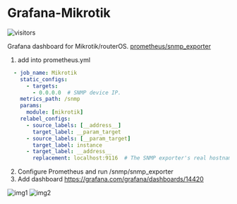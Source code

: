 # Grafana-Mikrotik
![visitors](https://visitor-badge.laobi.icu/badge?page_id=IgorKha.Grafana-Mikrotik)

Grafana dashboard for Mikrotik/routerOS. [prometheus/snmp_exporter](https://github.com/prometheus/snmp_exporter)

1. add into prometheus.yml
```yml
  - job_name: Mikrotik
    static_configs:
      - targets:
        - 0.0.0.0  # SNMP device IP.
    metrics_path: /snmp
    params:
      module: [mikrotik]
    relabel_configs:
      - source_labels: [__address__]
        target_label: __param_target
      - source_labels: [__param_target]
        target_label: instance
      - target_label: __address__
        replacement: localhost:9116  # The SNMP exporter's real hostname:port.
```
2. Configure Prometheus and run /snmp/snmp_exporter
3. Add dashboard https://grafana.com/grafana/dashboards/14420

![img1](https://github.com/IgorKha/Grafana-Mikrotik/blob/master/readme/1.png)
![img2](https://github.com/IgorKha/Grafana-Mikrotik/blob/master/readme/2.png)
